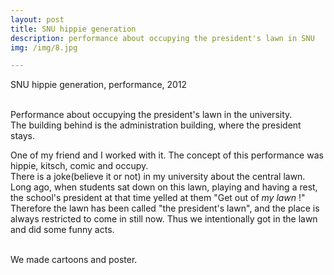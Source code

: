 ```yaml
---
layout: post
title: SNU hippie generation
description: performance about occupying the president's lawn in SNU
img: /img/8.jpg

---
```


SNU hippie generation, performance, 2012


<div class="img_row">
	<img class="col one" src="{{ site.baseurl }}/img/84.jpg" alt="" title="example image"/>
	<img class="col one" src="{{ site.baseurl }}/img/85.jpg" alt="" title="example image"/>
	<img class="col one" src="{{ site.baseurl }}/img/86.jpg" alt="" title="example image"/>
</div>
<div class="col three caption">
	Performance about occupying the president's lawn in the university.
</div>
<div class="img_row">
	<img class="col three" src="{{ site.baseurl }}/img/83.jpg" alt="" title="example image"/>
</div>
<div class="col three caption">
	The building behind is the administration building, where the president stays.
</div>

One of my friend and I worked with it. The concept of this performance was hippie, kitsch, comic and occupy.<br/>
There is a joke(believe it or not) in my university about the central lawn. Long ago, when students sat down on this lawn, playing and having a rest, the school's president at that time yelled at them "Get out of *my lawn* !" <br/>
Therefore the lawn has been called "the president's lawn", and the place is always restricted to come in still now. Thus we intentionally got in the lawn and did some funny acts.


<div class="img_row">
	<img class="col two" src="{{ site.baseurl }}/img/82.jpg" alt="" title="example image"/>
	<img class="col one" src="{{ site.baseurl }}/img/81.jpg" alt="" title="example image"/>
</div>
<div class="col three caption">
	We made cartoons and poster.
</div>


<br/><br/><br/>
